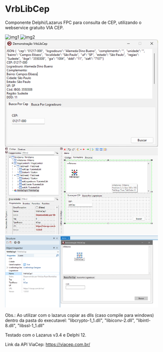 # VrbLibCep

Componente Delphi/Lazarus FPC para consulta de CEP, utilizando o webservice gratuito VIA CEP.

<img src="demo/img/img1.png" alt="img1">
<img src="demo/img/img2.png" alt="img2">
<img src="demo/img/img3.png" alt="img3">
<img src="demo/img/img4.png" alt="img4">
<img src="demo/img/img5.png" alt="img5">

Obs.: Ao utilizar com o lazarus copiar as dlls (caso compile para windows) dentro da pasta do executavel:
"libcrypto-1_1.dll", "libiconv-2.dll", "libintl-8.dll", "libssl-1_1.dll"

Testado com o Lazarus v3.4 e Delphi 12.

Link da API ViaCep: https://viacep.com.br/